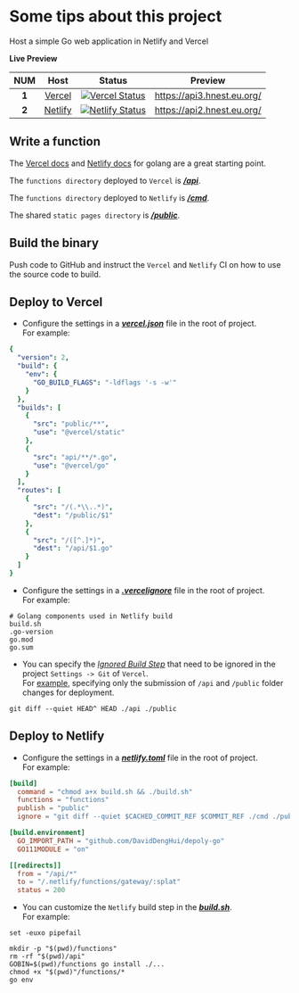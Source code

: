 # Some tips about this project

Host a simple Go web application in Netlify and Vercel

**Live Preview**

| **NUM** | **Host** | **Status** | **Preview** |
|:-------:|:--------:|:----------:|:----------:|
| **1**   | [Vercel](https://vercel.com/)   | [![Vercel Status](https://vercel.badge.hnest.eu.org/api/daviddenghui/depoly-go)](https://vercel.com/daviddenghui/depoly-go/deployments "Vercel Status")        | <https://api3.hnest.eu.org/> |
| **2**   | [Netlify](https://www.netlify.com/)  | [![Netlify Status](https://api.netlify.com/api/v1/badges/46442f41-b1d8-4ff6-b3a0-6ea3b301515b/deploy-status)](https://app.netlify.com/sites/depoly-go/deploys) | <https://api2.hnest.eu.org/> |


## Write a function

The [Vercel docs](https://vercel.com/docs/concepts/functions/serverless-functions/runtimes/go#) and [Netlify docs](https://docs.netlify.com/functions/create/?fn-language=go) for golang are a great starting point.

The `functions directory` deployed to `Vercel` is [***/api***](api).

The `functions directory` deployed to `Netlify` is [***/cmd***](cmd).

The shared `static pages directory` is [***/public***](public).

## Build the binary
Push code to GitHub and instruct the `Vercel` and `Netlify` CI on how to use the source code to build.

## Deploy to Vercel
- Configure the settings in a [***vercel.json***](vercel.json) file in the root of project. <br>For example:

```yaml
{
  "version": 2,
  "build": {
    "env": {
      "GO_BUILD_FLAGS": "-ldflags '-s -w'"
    }
  },
  "builds": [
    {
      "src": "public/**",
      "use": "@vercel/static"
    },
    {
      "src": "api/**/*.go",
      "use": "@vercel/go"
    }
  ],
  "routes": [
    {
      "src": "/(.*\\..*)",
      "dest": "/public/$1"
    },
    {
      "src": "/([^.]*)",
      "dest": "/api/$1.go"
    }
  ]
}
```

- Configure the settings in a [***.vercelignore***](.vercelignore) file in the root of project. <br>For example:

```shell
# Golang components used in Netlify build
build.sh
.go-version
go.mod
go.sum
```

- You can specify the [*Ignored Build Step*](https://vercel.com/docs/concepts/projects/overview#ignored-build-step) that need to be ignored in the project `Settings -> Git` of `Vercel`. <br>For [example](https://vercel.com/daviddenghui/depoly-go/settings/git), specifying only the submission of `/api` and `/public` folder changes for deployment.

```shell
git diff --quiet HEAD^ HEAD ./api ./public
```

## Deploy to Netlify
- Configure the settings in a [***netlify.toml***](netlify.toml) file in the root of project. <br>For example:

```toml
[build]
  command = "chmod a+x build.sh && ./build.sh"
  functions = "functions"
  publish = "public"
  ignore = "git diff --quiet $CACHED_COMMIT_REF $COMMIT_REF ./cmd ./public"

[build.environment]
  GO_IMPORT_PATH = "github.com/DavidDengHui/depoly-go"
  GO111MODULE = "on"

[[redirects]]
  from = "/api/*"
  to = "/.netlify/functions/gateway/:splat"
  status = 200
```

- You can customize the `Netlify` build step in the [***build.sh***](build.sh). <br>For example:

```shell
set -euxo pipefail

mkdir -p "$(pwd)/functions"
rm -rf "$(pwd)/api"
GOBIN=$(pwd)/functions go install ./...
chmod +x "$(pwd)"/functions/*
go env
```